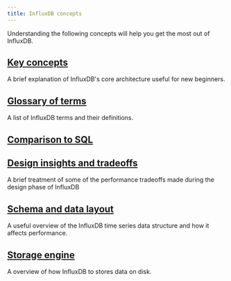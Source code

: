 ```yaml
---
title: InfluxDB concepts
---
```


Understanding the following concepts will help you get the most out of InfluxDB.

## [Key concepts](/influxdb/v1.4/concepts/key_concepts/)

A brief explanation of InfluxDB's core architecture useful for new beginners.

## [Glossary of terms](/influxdb/v1.4/concepts/glossary/)

A list of InfluxDB terms and their definitions.

## [Comparison to SQL](/influxdb/v1.4/concepts/crosswalk/)

## [Design insights and tradeoffs](/influxdb/v1.4/concepts/insights_tradeoffs/)

A brief treatment of some of the performance tradeoffs made during the design phase of InfluxDB

## [Schema and data layout](/influxdb/v1.4/concepts/schema_and_data_layout/)

A useful overview of the InfluxDB time series data structure and how it affects performance.

## [Storage engine](/influxdb/v1.4/concepts/storage_engine/)

A overview of how InfluxDB to stores data on disk.
